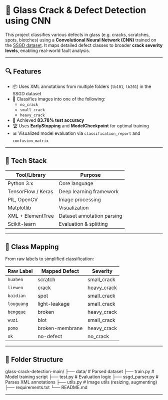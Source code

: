 # 🧠 Glass Crack & Defect Detection using CNN

This project classifies various defects in glass (e.g. cracks, scratches, spots, blotches) using a **Convolutional Neural Network (CNN)** trained on the [SSGD dataset](https://github.com/weiji14/SSGD). It maps detailed defect classes to broader **crack severity levels**, enabling real-world fault analysis.

---

## 🔍 Features

- 📦 Uses XML annotations from multiple folders (`lb101`, `lb201`) in the SSGD dataset
- 🧠 Classifies images into one of the following:
  - `no_crack`
  - `small_crack`
  - `heavy_crack`
- 🎯 Achieved **83.78% test accuracy**
- 🏆 Uses **EarlyStopping** and **ModelCheckpoint** for optimal training
- 📊 Visualized model evaluation via `classification_report` and `confusion_matrix`

---

## 🧰 Tech Stack

| Tool/Library | Purpose |
|--------------|---------|
| Python 3.x   | Core language |
| TensorFlow / Keras | Deep learning framework |
| PIL, OpenCV  | Image processing |
| Matplotlib   | Visualization |
| XML + ElementTree | Dataset annotation parsing |
| Scikit-learn | Evaluation & splitting |

---

## 🧾 Class Mapping

From raw labels to simplified classification:

| Raw Label         | Mapped Defect    | Severity     |
|-------------------|------------------|--------------|
| `huahen`          | scratch          | small_crack  |
| `liewen`          | crack            | heavy_crack  |
| `baidian`         | spot             | small_crack  |
| `louguang`        | light-leakage    | small_crack  |
| `bengque`         | broken           | heavy_crack  |
| `wuzi`            | blot             | small_crack  |
| `pomo`            | broken-membrane  | heavy_crack  |
| `ok`              | no-defect        | no_crack     |

---

## 📂 Folder Structure

glass-crack-detection-main/
├── data/ # Parsed dataset
├── train.py # Model training script
├── test.py # Evaluation logic
├── ssgd_parser.py # Parses XML annotations
├── utils.py # Image utils (resizing, augmenting)
├── requirements.txt
└── README.md

---


